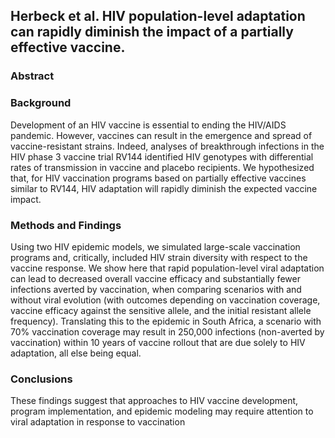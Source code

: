 ## Herbeck et al. HIV population-level adaptation can rapidly diminish the impact of a partially effective vaccine.
### Abstract  
### Background  
Development of an HIV vaccine is essential to ending the HIV/AIDS pandemic. However, vaccines can result in the emergence and spread of vaccine-resistant strains. Indeed, analyses of breakthrough infections in the HIV phase 3 vaccine trial RV144 identified HIV genotypes with differential rates of transmission in vaccine and placebo recipients. We hypothesized that, for HIV vaccination programs based on partially effective vaccines similar to RV144, HIV adaptation will rapidly diminish the expected vaccine impact.
### Methods and Findings  
Using two HIV epidemic models, we simulated large-scale vaccination programs and, critically, included HIV strain diversity with respect to the vaccine response. We show here that rapid population-level viral adaptation can lead to decreased overall vaccine efficacy and substantially fewer infections averted by vaccination, when comparing scenarios with and without viral evolution (with outcomes depending on vaccination coverage, vaccine efficacy against the sensitive allele, and the initial resistant allele frequency). Translating this to the epidemic in South Africa, a scenario with 70% vaccination coverage may result in 250,000 infections (non-averted by vaccination) within 10 years of vaccine rollout that are due solely to HIV adaptation, all else being equal.
### Conclusions
These findings suggest that approaches to HIV vaccine development, program implementation, and epidemic modeling may require attention to viral adaptation in response to vaccination
